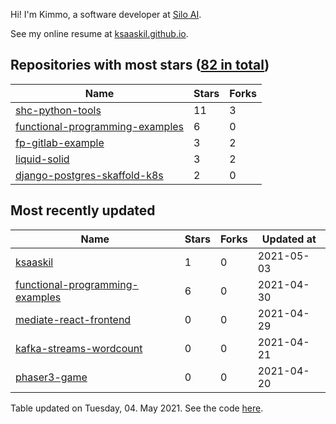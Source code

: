 Hi! I'm Kimmo, a software developer at [Silo AI](https://silo.ai/).

See my online resume at [ksaaskil.github.io](https://ksaaskil.github.io).

<!-- repositories starts -->

## Repositories with most stars ([82 in total](https://github.com/ksaaskil?tab=repositories))
| Name        | Stars           | Forks  |
| ------------- |-------------| -----|
|[shc-python-tools](https://github.com/ksaaskil/shc-python-tools)|11|3
|[functional-programming-examples](https://github.com/ksaaskil/functional-programming-examples)|6|0
|[fp-gitlab-example](https://github.com/ksaaskil/fp-gitlab-example)|3|2
|[liquid-solid](https://github.com/ksaaskil/liquid-solid)|3|2
|[django-postgres-skaffold-k8s](https://github.com/ksaaskil/django-postgres-skaffold-k8s)|2|0

<!-- repositories ends -->
<!-- recent_repositories starts -->

## Most recently updated
| Name        | Stars           | Forks  | Updated at
| ------------- |-------------| -----|-----|
|[ksaaskil](https://github.com/ksaaskil/ksaaskil)|1|0|2021-05-03
|[functional-programming-examples](https://github.com/ksaaskil/functional-programming-examples)|6|0|2021-04-30
|[mediate-react-frontend](https://github.com/ksaaskil/mediate-react-frontend)|0|0|2021-04-29
|[kafka-streams-wordcount](https://github.com/ksaaskil/kafka-streams-wordcount)|0|0|2021-04-21
|[phaser3-game](https://github.com/ksaaskil/phaser3-game)|0|0|2021-04-20

<!-- recent_repositories ends -->
<!-- updated_at starts -->
Table updated on Tuesday, 04. May 2021. See the code [here](https://github.com/ksaaskil/ksaaskil).
<!-- updated_at ends -->
